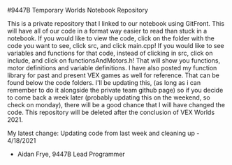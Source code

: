 #9447B Temporary Worlds Notebook Repository

This is a private repository that I linked to our notebook using GitFront. This will have all of our code in a format way easier to read than stuck in a notebook. 
If you would like to view the code, click on the folder with the code you want to see, click src, and click main.cpp! If you would like to see variables and functions for that code, instead of clicking in src, click on include, and click on functionsAndMotors.h! That will show you functions, motor definitions and variable definitions. I have also posted my function library for past and present VEX games as well for reference. That can be found below the code folders. I'll be updating this, (as long as i can remember to do it alongside the private team github page) so if you decide to come back a week later (probably updating this on the weekend, so check on monday), there will be a good chance that I will have changed the code. This repository will be deleted after the conclusion of VEX Worlds 2021. 

My latest change: Updating code from last week and cleaning up - 4/18/2021

- Aidan Frye, 9447B Lead Programmer
